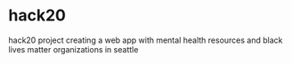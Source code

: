 # hack20
hack20 project creating a web app with mental health resources and black lives matter organizations in seattle

